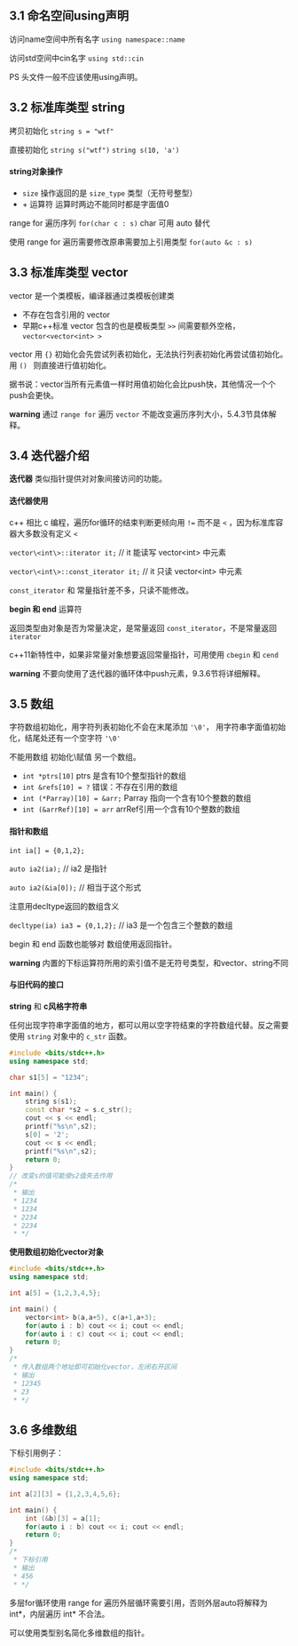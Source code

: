 ## 3.1 命名空间using声明

访问name空间中所有名字 `using namespace::name`

访问std空间中cin名字 `using std::cin`



PS 头文件一般不应该使用using声明。



## 3.2 标准库类型 string

拷贝初始化 `string s = "wtf"`

直接初始化 `string s("wtf")` `string s(10, 'a')`

#### string对象操作

+ `size` 操作返回的是 `size_type` 类型（无符号整型）
+ \+ 运算符 运算时两边不能同时都是字面值0

range for 遍历序列 `for(char c : s)` char 可用 auto 替代

使用 range for 遍历需要修改原串需要加上引用类型 `for(auto &c : s)`



## 3.3 标准库类型 vector

vector 是一个类模板，编译器通过类模板创建类

+ 不存在包含引用的 vector
+ 早期c++标准 vector 包含的也是模板类型 `>>` 间需要额外空格，`vector<vector<int> >`

vector 用 `{}` 初始化会先尝试列表初始化，无法执行列表初始化再尝试值初始化。用 `() ` 则直接进行值初始化。

据书说：vector当所有元素值一样时用值初始化会比push快，其他情况一个个push会更快。



**warning** 通过 `range for` 遍历 `vector` 不能改变遍历序列大小，5.4.3节具体解释。



## 3.4 迭代器介绍

**迭代器** 类似指针提供对对象间接访问的功能。



#### 迭代器使用

c++ 相比 c 编程，遍历for循环的结束判断更倾向用 `!=` 而不是 `<` ，因为标准库容器大多数没有定义 `<`

`vector\<int\>::iterator it;` // it 能读写 vector\<int\> 中元素

`vector\<int\>::const_iterator it;` // it 只读 vector\<int\> 中元素 

`const_iterator` 和 常量指针差不多，只读不能修改。



**begin 和 end** 运算符

返回类型由对象是否为常量决定，是常量返回 `const_iterator`，不是常量返回 `iterator`

c++11新特性中，如果非常量对象想要返回常量指针，可用使用 `cbegin` 和 `cend`



**warning** 不要向使用了迭代器的循环体中push元素，9.3.6节将详细解释。



## 3.5 数组

字符数组初始化，用字符列表初始化不会在末尾添加 `'\0'`， 用字符串字面值初始化，结尾处还有一个空字符 `'\0'`

不能用数组 初始化\赋值 另一个数组。

+ `int *ptrs[10]` ptrs 是含有10个整型指针的数组
+ `int &refs[10] = ?` 错误：不存在引用的数组
+ `int (*Parray)[10] = &arr;` Parray 指向一个含有10个整数的数组
+ `int (&arrRef)[10] = arr` arrRef引用一个含有10个整数的数组



#### 指针和数组

`int ia[] = {0,1,2};`

`auto ia2(ia);` // ia2 是指针

`auto ia2(&ia[0]);` // 相当于这个形式

注意用decltype返回的数组含义

`decltype(ia) ia3 = {0,1,2};` // ia3 是一个包含三个整数的数组



begin 和 end 函数也能够对 数组使用返回指针。



**warning** 内置的下标运算符所用的索引值不是无符号类型，和vector、string不同



#### 与旧代码的接口

**string** 和 **c风格字符串**

任何出现字符串字面值的地方，都可以用以空字符结束的字符数组代替。反之需要使用 `string` 对象中的 `c_str` 函数。

```cpp
#include <bits/stdc++.h>
using namespace std;

char s1[5] = "1234";

int main() {
	string s(s1);
	const char *s2 = s.c_str();
	cout << s << endl;
	printf("%s\n",s2);
	s[0] = '2';
	cout << s << endl;
	printf("%s\n",s2);
	return 0;
}
// 改变s的值可能使s2值失去作用
/*
 * 输出
 * 1234
 * 1234
 * 2234
 * 2234
 * */
```



**使用数组初始化vector对象**

```cpp
#include <bits/stdc++.h>
using namespace std;

int a[5] = {1,2,3,4,5};

int main() {
	vector<int> b(a,a+5), c(a+1,a+3);
	for(auto i : b) cout << i; cout << endl;
	for(auto i : c) cout << i; cout << endl;
	return 0;
}
/*
 * 传入数组两个地址即可初始化vector，左闭右开区间
 * 输出
 * 12345
 * 23
 * */
```



## 3.6 多维数组

下标引用例子：

```cpp
#include <bits/stdc++.h>
using namespace std;

int a[2][3] = {1,2,3,4,5,6};

int main() {
	int (&b)[3] = a[1];
	for(auto i : b) cout << i; cout << endl;
	return 0;
}
/*
 * 下标引用
 * 输出
 * 456
 * */
```



多层for循环使用 range for 遍历外层循环需要引用，否则外层auto将解释为 int\*，内层遍历 int\* 不合法。



可以使用类型别名简化多维数组的指针。
